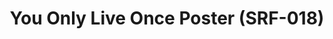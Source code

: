 ---
ee_id: '4148'
site: '1'
type: '2'
url: 2014-025-you-only-live-once-poster-srf-018
title: You Only Live Once Poster (SRF-018)
year: '2014'
display_year: '2014'
medium: Inkjet on paper
dims: 24 X 36 inches
pitch: "​Poster for You Only Live Once"
ps:
live_url:
related:
youtube:
related_code:
imgs: surfware-poster-2014-025-digital-database-ih.jpg
subheading:
download:
add_credit:
add_credits:
commission:
layout: things-i-made
---